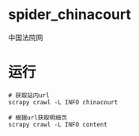 # spider_chinacourt
中国法院网

# 运行
```commandline
# 获取站内url
scrapy crawl -L INFO chinacourt

# 根据url获取明细页
scrapy crawl -L INFO content
```
